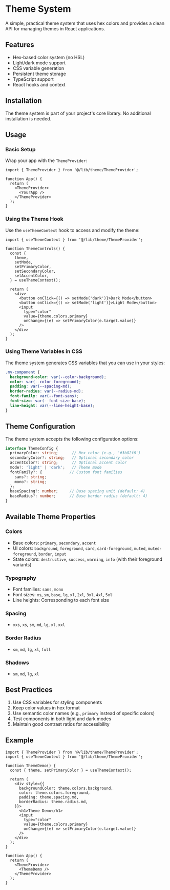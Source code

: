 # Theme System

A simple, practical theme system that uses hex colors and provides a clean API for managing themes in React applications.

## Features

- Hex-based color system (no HSL)
- Light/dark mode support
- CSS variable generation
- Persistent theme storage
- TypeScript support
- React hooks and context

## Installation

The theme system is part of your project's core library. No additional installation is needed.

## Usage

### Basic Setup

Wrap your app with the `ThemeProvider`:

```tsx
import { ThemeProvider } from '@/lib/theme/ThemeProvider';

function App() {
  return (
    <ThemeProvider>
      <YourApp />
    </ThemeProvider>
  );
}
```

### Using the Theme Hook

Use the `useThemeContext` hook to access and modify the theme:

```tsx
import { useThemeContext } from '@/lib/theme/ThemeProvider';

function ThemeControls() {
  const {
    theme,
    setMode,
    setPrimaryColor,
    setSecondaryColor,
    setAccentColor,
  } = useThemeContext();

  return (
    <div>
      <button onClick={() => setMode('dark')}>Dark Mode</button>
      <button onClick={() => setMode('light')}>Light Mode</button>
      <input
        type="color"
        value={theme.colors.primary}
        onChange={(e) => setPrimaryColor(e.target.value)}
      />
    </div>
  );
}
```

### Using Theme Variables in CSS

The theme system generates CSS variables that you can use in your styles:

```css
.my-component {
  background-color: var(--color-background);
  color: var(--color-foreground);
  padding: var(--spacing-md);
  border-radius: var(--radius-md);
  font-family: var(--font-sans);
  font-size: var(--font-size-base);
  line-height: var(--line-height-base);
}
```

## Theme Configuration

The theme system accepts the following configuration options:

```typescript
interface ThemeConfig {
  primaryColor: string;      // Hex color (e.g., '#3b82f6')
  secondaryColor?: string;   // Optional secondary color
  accentColor?: string;      // Optional accent color
  mode?: 'light' | 'dark';   // Theme mode
  fontFamily?: {            // Custom font families
    sans?: string;
    mono?: string;
  };
  baseSpacing?: number;     // Base spacing unit (default: 4)
  baseRadius?: number;      // Base border radius (default: 4)
}
```

## Available Theme Properties

### Colors

- Base colors: `primary`, `secondary`, `accent`
- UI colors: `background`, `foreground`, `card`, `card-foreground`, `muted`, `muted-foreground`, `border`, `input`
- State colors: `destructive`, `success`, `warning`, `info` (with their foreground variants)

### Typography

- Font families: `sans`, `mono`
- Font sizes: `xs`, `sm`, `base`, `lg`, `xl`, `2xl`, `3xl`, `4xl`, `5xl`
- Line heights: Corresponding to each font size

### Spacing

- `xxs`, `xs`, `sm`, `md`, `lg`, `xl`, `xxl`

### Border Radius

- `sm`, `md`, `lg`, `xl`, `full`

### Shadows

- `sm`, `md`, `lg`, `xl`

## Best Practices

1. Use CSS variables for styling components
2. Keep color values in hex format
3. Use semantic color names (e.g., `primary` instead of specific colors)
4. Test components in both light and dark modes
5. Maintain good contrast ratios for accessibility

## Example

```tsx
import { ThemeProvider } from '@/lib/theme/ThemeProvider';
import { useThemeContext } from '@/lib/theme/ThemeProvider';

function ThemeDemo() {
  const { theme, setPrimaryColor } = useThemeContext();

  return (
    <div style={{ 
      backgroundColor: theme.colors.background,
      color: theme.colors.foreground,
      padding: theme.spacing.md,
      borderRadius: theme.radius.md,
    }}>
      <h1>Theme Demo</h1>
      <input
        type="color"
        value={theme.colors.primary}
        onChange={(e) => setPrimaryColor(e.target.value)}
      />
    </div>
  );
}

function App() {
  return (
    <ThemeProvider>
      <ThemeDemo />
    </ThemeProvider>
  );
}
``` 